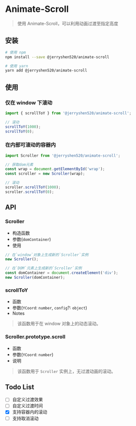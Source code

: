 # Animate-Scroll

> 使用 Animate-Scroll，可以利用动画过渡至指定高度

## 安装

```bash
# 使用 npm
npm install --save @jerryshen520/animate-scroll

# 使用 yarn
yarn add @jerryshen520/animate-scroll
```

## 使用

### 仅在 window 下滚动

```javascript
import { scrollToY } from '@jerryshen520/animate-scroll';

// 滚动
scrollToY(1000);
scrollToY(0);
```

### 在内部可滚动的容器内

```javascript
import Scroller from '@jerryshen520/animate-scroll';

// 获取dom元素
const wrap = document.getElementById('wrap');
const scroller = new Scroller(wrap);

// 滚动
scroller.scrollToY(1000);
scroller.scrollToY(0);
```

## API

### Scroller

- 构造函数
- 参数(`domContainer`)
- 使用

```javascript
// 在`window`对象上生成新的`Scroller`实例
new Scroller();

// 在`DOM`元素上生成新的`Scroller`实例
const domContainer = document.createElement('div');
new Scroller(domContainer);
```

### scrollToY

- 函数
- 参数(`YCoord`: `number`, `config`?: `object`)
- Notes

> 该函数用于在 window 对象上的动态滚动。

### Scroller.prototype.scroll

- 函数
- 参数(`YCoord`: `number`)
- 说明

> 该函数用于 `Scroller` 实例上，无过渡动画的滚动。

## Todo List

- [ ] 自定义过渡效果
- [ ] 自定义过渡时间
- [x] 支持容器内的滚动
- [ ] 支持取消滚动
